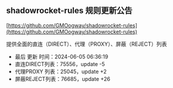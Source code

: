 ## shadowrocket-rules 规则更新公告

[https://github.com/GMOogway/shadowrocket-rules](https://github.com/GMOogway/shadowrocket-rules)

提供全面的直连（DIRECT）、代理（PROXY）、屏蔽（REJECT）列表
- 最后 更新 时间：2024-06-05 06:36:19
- 直连DIRECT列表：75556，update -5
- 代理PROXY 列表：25045，update +2
- 屏蔽REJECT列表：76685，update +26